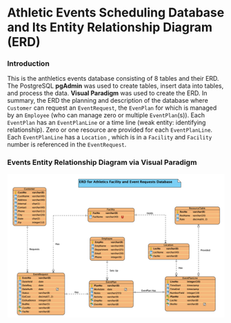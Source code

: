 # Athletic Events Scheduling Database and Its Entity Relationship Diagram (ERD)

### Introduction

This is the anthletics events database consisting of 8 tables and their ERD. The PostgreSQL **pgAdmin** was used to create tables, insert data into tables, and process the data. **Visual Paradigm** was used to create the ERD. In summary, the ERD the planning and description of the database where `Customer` can request an `EventRequest`, the `EvenPlan` for which is managed by an `Employee` (who can manage zero or multiple `EventPlan`(s)). Each `EventPlan` has an `EventPlanLine` or a time line (weak entity: identifying relationship). Zero or one resource are provided for each `EventPlanLine`. Each `EventPlanLine` has a `Location` , which is in a `Facility` and `Facility` number is referenced in the `EventRequest`.


### Events Entity Relationship Diagram  via **Visual Paradigm**

<img src="/ERD/ERD.png" width="800">